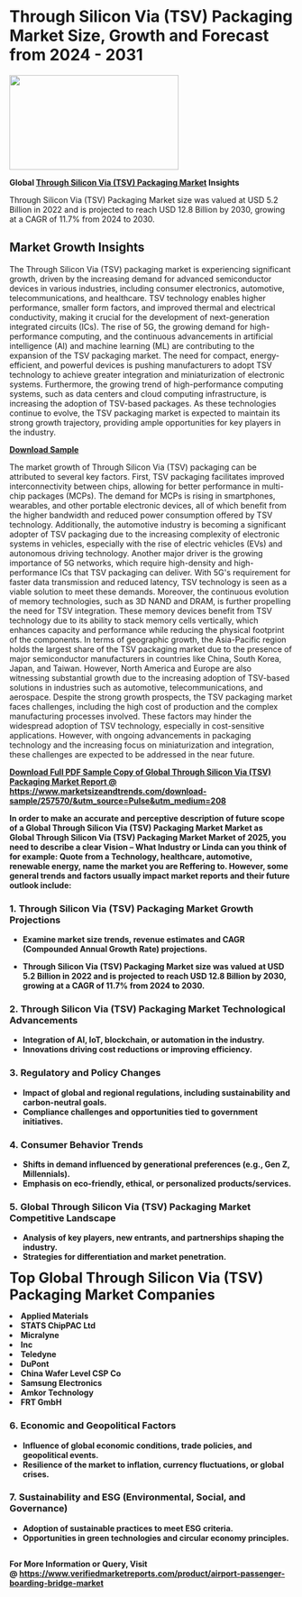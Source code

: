 <H1>Through Silicon Via (TSV) Packaging Market Size, Growth and Forecast from 2024 - 2031</H1><img class="aligncenter size-medium wp-image-584254" src="https://thirdeyenews.in/wp-content/uploads/2024/09/Global-Market-Research-300x168.jpeg" alt="" width="300" height="168" /><p><strong>Global&nbsp;<a href="https://www.marketsizeandtrends.com/download-sample/257570/&amp;utm_source=Pulse&amp;utm_medium=208">Through Silicon Via (TSV) Packaging Market</a> Insights</strong></p><p>Through Silicon Via (TSV) Packaging Market size was valued at USD 5.2 Billion in 2022 and is projected to reach USD 12.8 Billion by 2030, growing at a CAGR of 11.7% from 2024 to 2030.</p><p><h2>Market Growth Insights</h2> <p>The Through Silicon Via (TSV) packaging market is experiencing significant growth, driven by the increasing demand for advanced semiconductor devices in various industries, including consumer electronics, automotive, telecommunications, and healthcare. TSV technology enables higher performance, smaller form factors, and improved thermal and electrical conductivity, making it crucial for the development of next-generation integrated circuits (ICs). The rise of 5G, the growing demand for high-performance computing, and the continuous advancements in artificial intelligence (AI) and machine learning (ML) are contributing to the expansion of the TSV packaging market. The need for compact, energy-efficient, and powerful devices is pushing manufacturers to adopt TSV technology to achieve greater integration and miniaturization of electronic systems. Furthermore, the growing trend of high-performance computing systems, such as data centers and cloud computing infrastructure, is increasing the adoption of TSV-based packages. As these technologies continue to evolve, the TSV packaging market is expected to maintain its strong growth trajectory, providing ample opportunities for key players in the industry.</p> <p><strong><a href="#">Download Sample</a></strong></p> <p>The market growth of Through Silicon Via (TSV) packaging can be attributed to several key factors. First, TSV packaging facilitates improved interconnectivity between chips, allowing for better performance in multi-chip packages (MCPs). The demand for MCPs is rising in smartphones, wearables, and other portable electronic devices, all of which benefit from the higher bandwidth and reduced power consumption offered by TSV technology. Additionally, the automotive industry is becoming a significant adopter of TSV packaging due to the increasing complexity of electronic systems in vehicles, especially with the rise of electric vehicles (EVs) and autonomous driving technology. Another major driver is the growing importance of 5G networks, which require high-density and high-performance ICs that TSV packaging can deliver. With 5G's requirement for faster data transmission and reduced latency, TSV technology is seen as a viable solution to meet these demands. Moreover, the continuous evolution of memory technologies, such as 3D NAND and DRAM, is further propelling the need for TSV integration. These memory devices benefit from TSV technology due to its ability to stack memory cells vertically, which enhances capacity and performance while reducing the physical footprint of the components. In terms of geographic growth, the Asia-Pacific region holds the largest share of the TSV packaging market due to the presence of major semiconductor manufacturers in countries like China, South Korea, Japan, and Taiwan. However, North America and Europe are also witnessing substantial growth due to the increasing adoption of TSV-based solutions in industries such as automotive, telecommunications, and aerospace. Despite the strong growth prospects, the TSV packaging market faces challenges, including the high cost of production and the complex manufacturing processes involved. These factors may hinder the widespread adoption of TSV technology, especially in cost-sensitive applications. However, with ongoing advancements in packaging technology and the increasing focus on miniaturization and integration, these challenges are expected to be addressed in the near future.</p> <p><strong><a href="#"></p><p><span class=""><strong>Download Full PDF Sample Copy of Global Through Silicon Via (TSV) Packaging Market Report</strong> @ <a href="https://www.marketsizeandtrends.com/download-sample/257570/&amp;utm_source=Pulse&amp;utm_medium=208" target="_blank">https://www.marketsizeandtrends.com/download-sample/257570/&amp;utm_source=Pulse&amp;utm_medium=208</a></span></p><p>In order to make an accurate and perceptive description of future scope of a Global&nbsp;Through Silicon Via (TSV) Packaging Market Market as Global&nbsp;Through Silicon Via (TSV) Packaging Market Market of 2025, you need to describe a clear Vision &ndash; What Industry or Linda can you think of for example: Quote from a Technology, healthcare, automotive, renewable energy, name the market you are Reffering to. However, some general trends and factors usually impact market reports and their future outlook include:</p><h3>1.&nbsp;<strong>Through Silicon Via (TSV) Packaging Market Growth Projections</strong></h3><ul><li>Examine market size trends, revenue estimates and CAGR (Compounded Annual Growth Rate) projections.</li><li><p>Through Silicon Via (TSV) Packaging Market size was valued at USD 5.2 Billion in 2022 and is projected to reach USD 12.8 Billion by 2030, growing at a CAGR of 11.7% from 2024 to 2030.</p></li></ul><h3>2.&nbsp;<strong>Through Silicon Via (TSV) Packaging Market Technological Advancements</strong></h3><ul><li>Integration of AI, IoT, blockchain, or automation in the industry.</li><li>Innovations driving cost reductions or improving efficiency.</li></ul><h3>3.&nbsp;<strong>Regulatory and Policy Changes</strong></h3><ul><li>Impact of global and regional regulations, including sustainability and carbon-neutral goals.</li><li>Compliance challenges and opportunities tied to government initiatives.</li></ul><h3>4.&nbsp;<strong>Consumer Behavior Trends</strong></h3><ul><li>Shifts in demand influenced by generational preferences (e.g., Gen Z, Millennials).</li><li>Emphasis on eco-friendly, ethical, or personalized products/services.</li></ul><h3>5.&nbsp;<strong>Global Through Silicon Via (TSV) Packaging Market Competitive Landscape</strong></h3><ul><li>Analysis of key players, new entrants, and partnerships shaping the industry.</li><li>Strategies for differentiation and market penetration.</li></ul><p data-pm-slice="1 1 []"><span style="color: inherit; font-family: inherit; font-size: 25px;">Top Global Through Silicon Via (TSV) Packaging Market Companies</span></p><div class="" data-test-id=""><p><li>Applied Materials</li><li> STATS ChipPAC Ltd</li><li> Micralyne</li><li> Inc</li><li> Teledyne</li><li> DuPont</li><li> China Wafer Level CSP Co</li><li> Samsung Electronics</li><li> Amkor Technology</li><li> FRT GmbH</li></p></div><h3>6.&nbsp;<strong>Economic and Geopolitical Factors</strong></h3><ul><li>Influence of global economic conditions, trade policies, and geopolitical events.</li><li>Resilience of the market to inflation, currency fluctuations, or global crises.</li></ul><h3>7.&nbsp;<strong>Sustainability and ESG (Environmental, Social, and Governance)</strong></h3><ul><li>Adoption of sustainable practices to meet ESG criteria.</li><li>Opportunities in green technologies and circular economy principles.</li></ul><h2><strong style="font-size: 14px;">For More Information or Query, Visit @&nbsp;</strong><a style="background-color: #ffffff; font-size: 14px;" href="https://www.marketsizeandtrends.com/report/through-silicon-via-tsv-packaging-market/" target="_blank">https://www.verifiedmarketreports.com/product/airport-passenger-boarding-bridge-market</a></h2>
